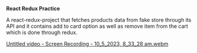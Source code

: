 **React Redux Practice**







A react-redux-project that fetches products data from fake store through its API and it contains add to card option as well as remove item from the cart which is done through redux.

[Untitled video - Screen Recording - 10_5_2023, 8_33_28 am.webm](https://github.com/KolliparaSaiSandeep/Redux-toolkit-practice/assets/110285559/8fe963b0-2d9f-4b10-b6a8-1f155d7ab595)

